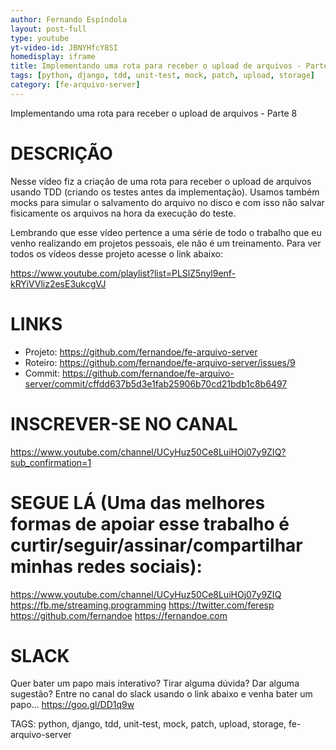 ```yaml
---
author: Fernando Espíndola
layout: post-full
type: youtube
yt-video-id: JBNYHfcY8SI
homedisplay: iframe
title: Implementando uma rota para receber o upload de arquivos - Parte 8
tags: [python, django, tdd, unit-test, mock, patch, upload, storage]
category: [fe-arquivo-server]
---
```


Implementando uma rota para receber o upload de arquivos - Parte 8


# DESCRIÇÃO
Nesse vídeo fiz a criação de uma rota para receber o upload de arquivos usando TDD (criando os testes antes da implementação). Usamos também mocks para simular o salvamento do arquivo no disco e com isso não salvar fisicamente os arquivos na hora da execução do teste.

Lembrando que esse vídeo pertence a uma série de todo o trabalho que eu venho realizando em projetos pessoais, ele não é um treinamento. Para ver todos os vídeos desse projeto acesse o link abaixo:

https://www.youtube.com/playlist?list=PLSlZ5nyl9enf-kRYiVVliz2esE3ukcgVJ



# LINKS

- Projeto: https://github.com/fernandoe/fe-arquivo-server
- Roteiro: https://github.com/fernandoe/fe-arquivo-server/issues/9
- Commit: https://github.com/fernandoe/fe-arquivo-server/commit/cffdd637b5d3e1fab25906b70cd21bdb1c8b6497


# INSCREVER-SE NO CANAL

https://www.youtube.com/channel/UCyHuz50Ce8LuiHOj07y9ZIQ?sub_confirmation=1


# SEGUE LÁ (Uma das melhores formas de apoiar esse trabalho é curtir/seguir/assinar/compartilhar minhas redes sociais):

https://www.youtube.com/channel/UCyHuz50Ce8LuiHOj07y9ZIQ
https://fb.me/streaming.programming
https://twitter.com/feresp
https://github.com/fernandoe
https://fernandoe.com


# SLACK

Quer bater um papo mais interativo? Tirar alguma dúvida? Dar alguma sugestão? Entre no canal do slack usando o link abaixo e venha bater um papo...
https://goo.gl/DD1q9w


TAGS:
python, django, tdd, unit-test, mock, patch, upload, storage, fe-arquivo-server
